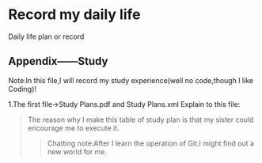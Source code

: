 # Record my daily life
Daily life plan or record
## Appendix——Study
Note:In this file,I will record my study experience(well no code,though I like Coding)!

1.The first file->Study Plans.pdf and Study Plans.xml
Explain to this file:
> The reason why I make this table of study plan is that my sister could encourage me to execute it.
>> Chatting note:After I learn the operation of Git.I might find out a new world for me.
